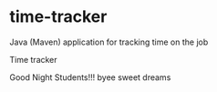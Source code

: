 # time-tracker
Java (Maven) application for tracking time on the job

Time tracker

Good Night Students!!!
byee sweet dreams
